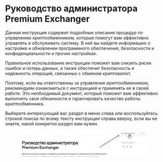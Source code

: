 # Руководство администратора Premium Exchanger

Данная инструкция содержит подробные описания процедур по управлению криптообменником, которые помогут вам эффективно управлять и обслуживать систему. В ней вы найдете информацию о настройке и обновлении программного обеспечения, безопасности и конфиденциальности и прочих настройках.

Правильное использование инструкции поможет вам снизить риски ошибок и потерь данных, а также обеспечит безопасность и надежность операций, связанных с обменом криптовалют.

Поэтому, если вы ответственны за управление криптообменником, рекомендуем ознакомиться с инструкцией и применять ее в своей работе. Это необходимый документ, который поможет вам эффективно выполнять свои обязанности и гарантировать качество работы криптообменника.

Выберите интересующий вас раздел в меню слева или воспользуйтесь строкой поиска по всему тексту инструкции справа вверху, если вы не знаете, какой конкретно раздел вам нужен.

<figure><img src=".gitbook/assets/image (2061).png" alt=""><figcaption></figcaption></figure>
